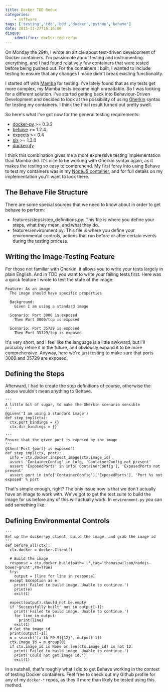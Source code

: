 ```yaml
---
title: Docker TDD Redux
categories:
    - software
tags: ['testing','tdd','bdd','docker','python','behave']
date: 2015-11-27T16:16:00
disqus:
    identifier: docker-tdd-redux
---
```


On Monday the 29th, I wrote an article about test-driven development of Docker
containers. I'm passionate about testing and instrumenting everything, and I had
found relatively few containers that were tested before being pushed out. For
the containers I built, I wanted to include testing to ensure that any changes I
made didn't break existing functionality.

<!-- more -->

I started off with [Mamba][mamba] for testing. I've lately found that as my
tests get more complex, my Mamba tests become nigh unreadable. So I was looking
for a different solution. I've started getting back into Behaviour-Driven
Development and decided to look at the possibility of using [Gherkin][gherkin]
syntax for testing my containers. I think the final result turned out pretty
swell.

So here's what I've got now for the general testing requirements:

- [docker-py][docker-py] >= 0.3.2
- [behave][behave] >= 1.2.4
- [expects][expects] >= 0.4
- [six][six] >= 1.3.0
- [dockerpty][dockerpty]

I think this combination gives me a more expressive testing implementation than
Mamba did. It's nice to be working with Gherkin syntax again, as it makes the
testing so easy to comprehend. My first foray into using Behave to test my
containers was in my [NodeJS container][nodejs-container], and for full details on my
implementation you'll want to look there.


## The Behave File Structure ##

There are some special sources that we need to know about in order to get behave
to perform:

- features/steps/step_definitions.py: This file is where you define your steps,
what they mean, and what they do.
- features/environment.py: This file is where you define your environmental
controls, actions that run before or after certain events during the testing
process.


## Writing the Image-Testing Feature ##

For those not familiar with Gherkin, it allows you to write your tests largely
in plain English. And in TDD you want to write your failing tests first. Here
was a quick feature I wrote to test the state of the image:

```
Feature: As an image
  The image should have specific properties

  Background:
    Given I am using a standard image

  Scenario: Port 3000 is exposed
    Then Port 3000/tcp is exposed
  
  Scenario: Port 35729 is exposed
    Then Port 35729/tcp is exposed
```

It's very short, and I feel like the language is a little awkward, but I'll
probably refine it in the future, and obviously expand it to be more
comprehensive. Anyway, here we're just testing to make sure that ports 3000 and
35729 are exposed.


## Defining the Steps ##

Afterward, I had to create the step definitions of course, otherwise the above
wouldn't mean anything to Behave. 

```
'''
A little bit of sugar, to make the Gherkin scenario sensible
'''
@given('I am using a standard image')
def step_impl(ctx):
  ctx.port_bindings = {}
  ctx.dir_bindings = {}

'''
Ensure that the given port is exposed by the image
'''
@then('Port {port} is exposed')
def step_impl(ctx, port):
  info = ctx.docker.inspect_image(ctx.image_id)
  assert 'ContainerConfig' in info, 'ContainerConfig not present'
  assert 'ExposedPorts' in info['ContainerConfig'], 'ExposedPorts not present'
  assert port in info['ContainerConfig']['ExposedPorts'], 'Port %s not exposed' % port
```

That's simple enough, right? The only issue now is that we don't actually have
an image to work with. We've got to get the test suite to build the image for
us before any of this will actually work. In `environment.py` you can add
something like:


## Defining Environmental Controls ##

```
'''
Set up the docker-py client, build the image, and grab the image id
'''
def before_all(ctx):
  ctx.docker = docker.Client()

  # Build the image
  response = ctx.docker.build(path='.',tag='thomaspwilson/nodejs-bower-grunt',rm=True)
  try:
    output = [line for line in response]
  except Exception as e:
    print('Failed to build image. Unable to continue.')
    print(e)
    exit(1)

  expect(output).should_not.be.empty
  if 'Successfully built' not in output[-1]:
    print('Failed to build image. Unable to continue.')
    for line in output:
      print(line)
    exit(1)
  # Get the image id
  print(output[-1])
  m = search('[a-fA-F0-9]{12}', output[-1])
  ctx.image_id = m.group(0)
  if ctx.image_id is None or len(ctx.image_id) is not 12:
    print('Failed to build image. Unable to continue.')
    print('Could not get image id.')
    exit(1)
```

In a nutshell, that's roughly what I did to get Behave working in the context of
testing Docker containers. Feel free to check out my Github profile for any of
my `docker-*` repos, as they'll more than likely be tested using this method.

[mamba]: https://github.com/nestorsalceda/mamba "Mamba Testing Framework"
[gherkin]: https://github.com/cucumber/cucumber/wiki/Gherkin "Gherkin DSL"
[docker-py]: http://docker-py.readthedocs.org/en/latest/ "Python Docker API"
[behave]: http://pythonhosted.org/behave/ "Python BDD"
[expects]: https://github.com/jaimegildesagredo/expects "Python Assertion Library"
[six]: https://pypi.python.org/pypi/six "Python 2/3 Compat Library"
[dockerpty]: https://github.com/d11wtq/dockerpty "Python Docker TTY Handler"
[nodejs-container]: https://github.com/thomas-p-wilson/docker-nodejs "NodeJS Docker Container"